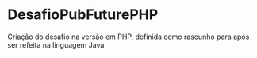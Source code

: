 # DesafioPubFuturePHP
Criação do desafio na versão em PHP, definida como rascunho para após ser refeita na linguagem Java
